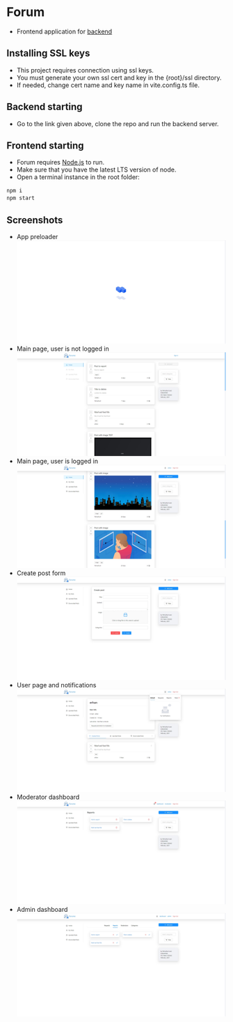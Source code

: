 # Forum

* Frontend application for [backend](https://github.com/innovember/forum)

## Installing SSL keys

- This project requires connection using ssl keys.
- You must generate your own ssl cert and key in the {root}/ssl directory.
- If needed, change cert name and key name in vite.config.ts file.

## Backend starting

- Go to the link given above, clone the repo and run the backend server.

## Frontend starting

- Forum requires [Node.js](https://nodejs.org/) to run.
- Make sure that you have the latest LTS version of node.
- Open a terminal instance in the root folder:

```sh
npm i
npm start
```

## Screenshots

- App preloader
  ![App preloader](src/assets/img/screenshots/app-preloader.jpg)
- Main page, user is not logged in
  ![Main page, user is not logged in](src/assets/img/screenshots/main-page-no-auth.jpg)
- Main page, user is logged in
  ![Main page, user is logged in](src/assets/img/screenshots/main-page-auth.jpg)
- Create post form
  ![Create post form](src/assets/img/screenshots/create-post.jpg)
- User page and notifications
  ![User page and notifications](src/assets/img/screenshots/user-page-and-notifications.jpg)
- Moderator dashboard
  ![Moderator dashboard](src/assets/img/screenshots/moderator-dashboard.jpg)
- Admin dashboard
  ![Admin dashboard](src/assets/img/screenshots/admin-dashboard.jpg)
